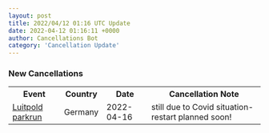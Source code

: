 ```yaml
---
layout: post
title: 2022/04/12 01:16 UTC Update
date: 2022-04-12 01:16:11 +0000
author: Cancellations Bot
category: 'Cancellation Update'
---
```


<h3>New Cancellations</h3>
<div class='hscrollable'>
<table style='width: 100%'>
    <tr>
        <th>Event</th>
        <th>Country</th>
        <th>Date</th>
        <th>Cancellation Note</th>
    </tr>
    <tr>
        <td><a href="https://www.parkrun.com.de/luitpold">Luitpold parkrun</a></td>
        <td>Germany</td>
        <td>2022-04-16</td>
        <td>still due to Covid situation-restart planned soon!</td>
    </tr>
</table>
</div>
